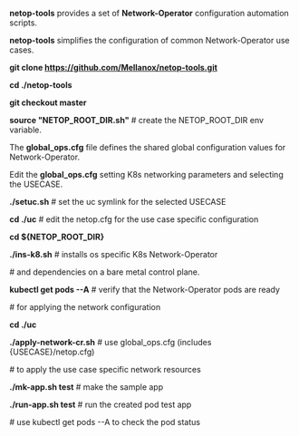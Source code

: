 **netop-tools** provides a set of **Network-Operator** configuration
automation scripts.

**netop-tools** simplifies the configuration of common Network-Operator
use cases.

**git clone <https://github.com/Mellanox/netop-tools.git>**

**cd ./netop-tools**

**git checkout master**

**source "NETOP\_ROOT\_DIR.sh"** \# create the NETOP\_ROOT\_DIR env
variable.

The **global\_ops.cfg** file defines the shared global configuration
values for Network-Operator.

Edit the **global\_ops.cfg** setting K8s networking parameters and
selecting the USECASE.

**./setuc.sh** \# set the uc symlink for the selected USECASE

**cd ./uc** \# edit the netop.cfg for the use case specific
configuration

**cd \${NETOP\_ROOT\_DIR}**

**./ins-k8.sh** \# installs os specific K8s Network-Operator

\# and dependencies on a bare metal control plane.

**kubectl get pods --A** \# verify that the Network-Operator pods are
ready

\# for applying the network configuration

**cd ./uc**

**./apply-network-cr.sh** \# use global\_ops.cfg (includes
{USECASE}/netop.cfg)

\# to apply the use case specific network resources

**./mk-app.sh test** \# make the sample app

**./run-app.sh test** \# run the created pod test app

\# use kubectl get pods --A to check the pod status
